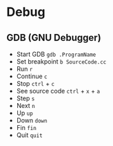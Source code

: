 # Debug

## GDB (GNU Debugger)
- Start GDB `gdb .ProgramName`
- Set breakpoint `b SourceCode.cc`
- Run `r`
- Continue `c`
- Stop `ctrl` + `c`
- See source code `ctrl` + `x` + `a`
- Step `s`
- Next `n`
- Up `up`
- Down `down`
- Fin `fin`
- Quit `quit`
